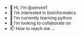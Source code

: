 - 👋 Hi, I’m @xerone1
- 👀 I’m interested in bioinformatics
- 🌱 I’m currently learning python
- 💞️ I’m looking to collaborate on 
- 📫 How to reach me ...

<!---
xerone1/xerone1 is a ✨ special ✨ repository because its `README.md` (this file) appears on your GitHub profile.
You can click the Preview link to take a look at your changes.
--->
